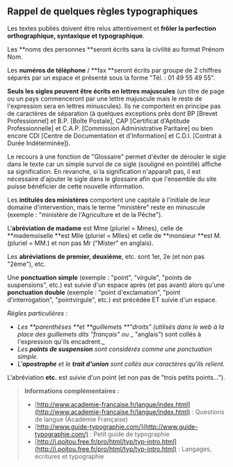 ## Rappel de quelques règles typographiques

Les textes publiés doivent être relus attentivement et **frôler la perfection orthographique, syntaxique et typographique**.

Les **noms des personnes **seront écrits sans la civilité au format Prénom Nom.

Les **numéros de téléphone** / **fax **seront écrits par groupe de 2 chiffres séparés par un espace et présenté sous la forme "Tél. : 01 49 55 49 55".

**Seuls les sigles peuvent être écrits en lettres majuscules** \(un titre de page ou un pays commenceront par une lettre majuscule mais le reste de l'expression sera en lettres minuscules\). Ils ne comportent en principe pas de caractères de séparation \(à quelques exceptions près dont BP \[Brevet Professionnel\] et B.P. \[Boîte Postale\], CAP \[Certificat d'Aptitude Professionnelle\] et C.A.P. \[Commission Administrative Paritaire\] ou bien encore CDI \[Centre de Documentation et d'Information\] et C.D.I. \[Contrat à Durée Indéterminée\]\).

Le recours à une fonction de "Glossaire" permet d'éviter de dérouler le sigle dans le texte car un simple survol de ce sigle \(souligné en pointillé\) affiche sa signification. En revanche, si la signification n'apparaît pas, il est nécessaire d'ajouter le sigle dans le glossaire afin que l'ensemble du site puisse bénéficier de cette nouvelle information.

Les **intitulés des ministères** comportent une capitale à l'initiale de leur domaine d'intervention, mais le terme "ministère" reste en minuscule \(exemple : "ministère de l'Agriculture et de la Pêche"\).

L'**abréviation de madame** est Mme \(pluriel = Mmes\), celle de **mademoiselle **est Mlle \(pluriel = Mlles\) et celle de **monsieur **est M. \(pluriel = MM.\) et non pas Mr \("Mister" en anglais\).

Les **abréviations de premier, deuxième**, etc. sont 1er, 2e \(et non pas "2ème"\), etc.

Une **ponctuation simple** \(exemple : "point", "virgule", "points de suspensions", etc.\) est suivie d'un espace après \(et pas avant\) alors qu'une **ponctuation double** \(exemple : "point d'exclamation", "point d'interrogation", "pointvirgule", etc.\) est précédée ET suivie d'un espace.

_Règles particulières :_

* _Les **parenthèses **et **guillemets **"droits" \(utilisés dans le web à la place des guillemets dits "français" ou_
  _ "anglais"\) sont collés à l'expression qu'ils encadrent._
* _Les **points de suspension** sont considérés comme une ponctuation simple._
* _L'**apostrophe** et le **trait d'union** sont collés aux caractères qu'ils relient._

L'abréviation **etc.** est suivie d'un point \(et non pas de "trois petits points..."\).

> **Informations complémentaires :**
>
> * [http://www.academie-francaise.fr/langue/index.html](http://www.academie-francaise.fr/langue/index.html) : Questions de langue \(Académie Française\)
> * [http://www.guide-typographie.com/](http://www.guide-typographie.com/) : Petit guide de typographie
> * [http://j.poitou.free.fr/pro/html/typ/typ-intro.html](http://j.poitou.free.fr/pro/html/typ/typ-intro.html) : Langages, écritures et typographie



